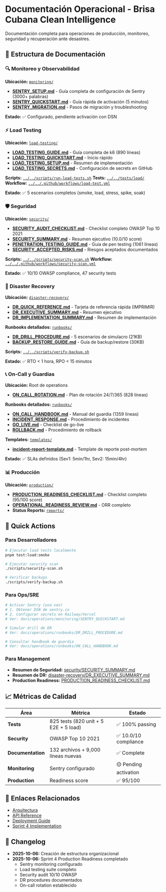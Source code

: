 # Documentación Operacional - Brisa Cubana Clean Intelligence

Documentación completa para operaciones de producción, monitoreo, seguridad y recuperación ante desastres.

## 📂 Estructura de Documentación

### 🔍 Monitoreo y Observabilidad

**Ubicación:** [`monitoring/`](monitoring/)

- [**SENTRY_SETUP.md**](monitoring/SENTRY_SETUP.md) - Guía completa de configuración de Sentry (3000+ palabras)
- [**SENTRY_QUICKSTART.md**](monitoring/SENTRY_QUICKSTART.md) - Guía rápida de activación (5 minutos)
- [**SENTRY_MIGRATION.md**](monitoring/SENTRY_MIGRATION.md) - Pasos de migración y troubleshooting

**Estado:** ✅ Configurado, pendiente activación con DSN

### ⚡ Load Testing

**Ubicación:** [`load-testing/`](load-testing/)

- [**LOAD_TESTING_GUIDE.md**](load-testing/LOAD_TESTING_GUIDE.md) - Guía completa de k6 (890 líneas)
- [**LOAD_TESTING_QUICKSTART.md**](load-testing/LOAD_TESTING_QUICKSTART.md) - Inicio rápido
- [**LOAD_TESTING_SETUP.md**](load-testing/LOAD_TESTING_SETUP.md) - Resumen de implementación
- [**LOAD_TESTING_SECRETS.md**](load-testing/LOAD_TESTING_SECRETS.md) - Configuración de secrets en GitHub

**Scripts:** [`../../scripts/run-load-tests.sh`](../../scripts/run-load-tests.sh)
**Tests:** [`../../tests/load/`](../../tests/load/)
**Workflow:** [`../../.github/workflows/load-test.yml`](../../.github/workflows/load-test.yml)

**Estado:** ✅ 5 escenarios completos (smoke, load, stress, spike, soak)

### 🛡️ Seguridad

**Ubicación:** [`security/`](security/)

- [**SECURITY_AUDIT_CHECKLIST.md**](security/SECURITY_AUDIT_CHECKLIST.md) - Checklist completo OWASP Top 10 2021
- [**SECURITY_SUMMARY.md**](security/SECURITY_SUMMARY.md) - Resumen ejecutivo (10.0/10 score)
- [**PENETRATION_TESTING_GUIDE.md**](security/PENETRATION_TESTING_GUIDE.md) - Guía de pen testing (1061 líneas)
- [**SECURITY_ACCEPTED_RISKS.md**](security/SECURITY_ACCEPTED_RISKS.md) - Riesgos aceptados documentados

**Scripts:** [`../../scripts/security-scan.sh`](../../scripts/security-scan.sh)
**Workflow:** [`../../.github/workflows/security-scan.yml`](../../.github/workflows/security-scan.yml)

**Estado:** ✅ 10/10 OWASP compliance, 47 security tests

### 🚨 Disaster Recovery

**Ubicación:** [`disaster-recovery/`](disaster-recovery/)

- [**DR_QUICK_REFERENCE.md**](disaster-recovery/DR_QUICK_REFERENCE.md) - Tarjeta de referencia rápida (IMPRIMIR)
- [**DR_EXECUTIVE_SUMMARY.md**](disaster-recovery/DR_EXECUTIVE_SUMMARY.md) - Resumen ejecutivo
- [**DR_IMPLEMENTATION_SUMMARY.md**](disaster-recovery/DR_IMPLEMENTATION_SUMMARY.md) - Resumen de implementación

**Runbooks detallados:** [`runbooks/`](runbooks/)

- [**DR_DRILL_PROCEDURE.md**](runbooks/DR_DRILL_PROCEDURE.md) - 5 escenarios de simulacro (21KB)
- [**BACKUP_RESTORE_GUIDE.md**](runbooks/BACKUP_RESTORE_GUIDE.md) - Guía de backup/restore (30KB)

**Scripts:** [`../../scripts/verify-backup.sh`](../../scripts/verify-backup.sh)

**Estado:** ✅ RTO < 1 hora, RPO < 15 minutos

### 📞 On-Call y Guardias

**Ubicación:** Root de operations

- [**ON_CALL_ROTATION.md**](ON_CALL_ROTATION.md) - Plan de rotación 24/7/365 (828 líneas)

**Runbooks detallados:** [`runbooks/`](runbooks/)

- [**ON_CALL_HANDBOOK.md**](runbooks/ON_CALL_HANDBOOK.md) - Manual del guardia (1359 líneas)
- [**INCIDENT_RESPONSE.md**](runbooks/INCIDENT_RESPONSE.md) - Procedimiento de incidentes
- [**GO_LIVE.md**](runbooks/GO_LIVE.md) - Checklist de go-live
- [**ROLLBACK.md**](runbooks/ROLLBACK.md) - Procedimiento de rollback

**Templates:** [`templates/`](templates/)

- [**incident-report-template.md**](templates/incident-report-template.md) - Template de reporte post-mortem

**Estado:** ✅ SLAs definidos (Sev1: 5min/1hr, Sev2: 15min/4hr)

### 📊 Producción

**Ubicación:** [`production/`](production/)

- [**PRODUCTION_READINESS_CHECKLIST.md**](PRODUCTION_READINESS_CHECKLIST.md) - Checklist completo (95/100 score)
- [**OPERATIONAL_READINESS_REVIEW.md**](runbooks/OPERATIONAL_READINESS_REVIEW.md) - ORR completo
- **Status Reports:** [`reports/`](reports/)

## 🚀 Quick Actions

### Para Desarrolladores

```bash
# Ejecutar load tests localmente
pnpm test:load:smoke

# Ejecutar security scan
./scripts/security-scan.sh

# Verificar backups
./scripts/verify-backup.sh
```

### Para Ops/SRE

```bash
# Activar Sentry (una vez)
# 1. Obtener DSN de sentry.io
# 2. Configurar secrets en Railway/Vercel
# Ver: docs/operations/monitoring/SENTRY_QUICKSTART.md

# Simular drill de DR
# Ver: docs/operations/runbooks/DR_DRILL_PROCEDURE.md

# Consultar handbook de guardia
# Ver: docs/operations/runbooks/ON_CALL_HANDBOOK.md
```

### Para Management

- **Resumen de Seguridad:** [security/SECURITY_SUMMARY.md](security/SECURITY_SUMMARY.md)
- **Resumen de DR:** [disaster-recovery/DR_EXECUTIVE_SUMMARY.md](disaster-recovery/DR_EXECUTIVE_SUMMARY.md)
- **Production Readiness:** [PRODUCTION_READINESS_CHECKLIST.md](PRODUCTION_READINESS_CHECKLIST.md)

## 📈 Métricas de Calidad

| Área              | Métrica                               | Estado                |
| ----------------- | ------------------------------------- | --------------------- |
| **Tests**         | 825 tests (820 unit + 5 E2E + 5 load) | ✅ 100% passing       |
| **Security**      | OWASP Top 10 2021                     | ✅ 10.0/10 compliance |
| **Documentation** | 132 archivos + 9,000 líneas nuevas    | ✅ Complete           |
| **Monitoring**    | Sentry configurado                    | 🟡 Pending activation |
| **Production**    | Readiness score                       | ✅ 95/100             |

## 🔗 Enlaces Relacionados

- [Arquitectura](../for-developers/architecture.md)
- [API Reference](../for-developers/api-reference.md)
- [Deployment Guide](../for-developers/deployment.md)
- [Sprint 4 Implementation](../development/sprints/SPRINT_4_PRODUCTION_READINESS.md)

## 📝 Changelog

- **2025-10-06:** Creación de estructura organizacional
- **2025-10-06:** Sprint 4 Production Readiness completado
  - Sentry monitoring configurado
  - Load testing suite completo
  - Security audit 10/10 OWASP
  - DR procedures documentados
  - On-call rotation establecido
